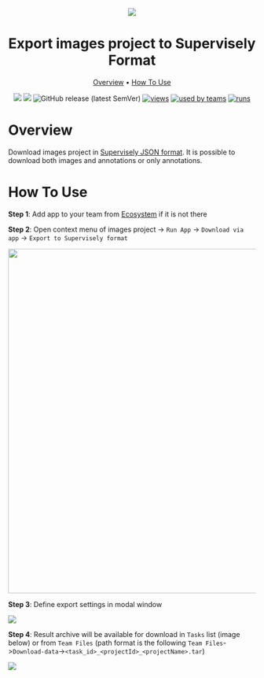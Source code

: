 <div align="center" markdown>
<img src="https://i.imgur.com/9eRexuy.png"/>

# Export images project to Supervisely Format

<p align="center">
  <a href="#Overview">Overview</a> •
  <a href="#How-To-Use">How To Use</a>
</p>


[![](https://img.shields.io/badge/supervisely-ecosystem-brightgreen)](https://ecosystem.supervise.ly/apps/supervisely-ecosystem/export-to-supervisely-format)
[![](https://img.shields.io/badge/slack-chat-green.svg?logo=slack)](https://supervise.ly/slack)
![GitHub release (latest SemVer)](https://img.shields.io/github/v/release/supervisely-ecosystem/export-to-supervisely-format)
[![views](https://app.supervise.ly/public/api/v3/ecosystem.counters?repo=supervisely-ecosystem/export-to-supervisely-format&counter=views&label=views)](https://supervise.ly)
[![used by teams](https://app.supervise.ly/public/api/v3/ecosystem.counters?repo=supervisely-ecosystem/export-to-supervisely-format&counter=downloads&label=used%20by%20teams)](https://supervise.ly)
[![runs](https://app.supervise.ly/public/api/v3/ecosystem.counters?repo=supervisely-ecosystem/export-to-supervisely-format&counter=runs&label=runs)](https://supervise.ly)

</div>

# Overview

Download images project in [Supervisely JSON format](https://docs.supervise.ly/data-organization/00_ann_format_navi). It is possible to download both images and annotations or only annotations.


# How To Use
**Step 1**: Add app to your team from [Ecosystem](https://ecosystem.supervise.ly/apps/supervisely-ecosystem/export-to-supervisely-format) if it is not there

**Step 2**: Open context menu of images project -> `Run App` -> `Download via app` -> `Export to Supervisely format` 

<img src="https://i.imgur.com/vQJtEyA.png" width="700"/>

**Step 3**: Define export settings in modal window

<img src="https://i.imgur.com/ilTcO4q.png">

**Step 4**: Result archive will be available for download in `Tasks` list (image below) or from `Team Files` (path format is the following `Team Files`->`Download-data`->`<task_id>_<projectId>_<projectName>.tar`)

<img src="https://i.imgur.com/QjFHRtx.png">

